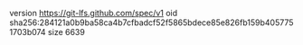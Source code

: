 version https://git-lfs.github.com/spec/v1
oid sha256:284121a0b9ba58ca4b7cfbadcf52f5865bdece85e826fb159b4057751703b074
size 6639
